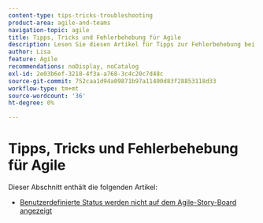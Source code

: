 ```yaml
---
content-type: tips-tricks-troubleshooting
product-area: agile-and-teams
navigation-topic: agile
title: Tipps, Tricks und Fehlerbehebung für Agile
description: Lesen Sie diesen Artikel für Tipps zur Fehlerbehebung bei Agile.
author: Lisa
feature: Agile
recommendations: noDisplay, noCatalog
exl-id: 2e03b6ef-3218-4f3a-a768-3c4c20c7d48c
source-git-commit: 752caa1d94a09871b97a11400d83f28853118d33
workflow-type: tm+mt
source-wordcount: '36'
ht-degree: 0%

---
```


# Tipps, Tricks und Fehlerbehebung für Agile

Dieser Abschnitt enthält die folgenden Artikel:

* [Benutzerdefinierte Status werden nicht auf dem Agile-Story-Board angezeigt](../../agile/tips-tricks-and-troubleshooting/custom-status-does-not-show.md)

